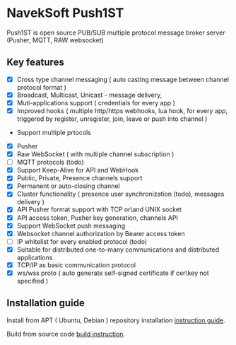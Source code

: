 # NavekSoft Push1ST
Push1ST is open source PUB/SUB multiple protocol message broker server (Pusher, MQTT, RAW websocket) 

## Key features
 - [x] Cross type channel messaging ( auto casting message between channel protocol format )
 - [x] Broadcast, Multicast, Unicast - message delivery, 
 - [x] Muti-applications support ( credentials for every app )
 - [x] Improved hooks  ( multiple http/https webhooks, lua hook,  for every app, triggered by register, unregister, join, leave or push into channel )
 - Support multiple prtocols 
 - [x] Pusher
 - [x] Raw WebSocket ( with multiple channel subscription )
 - [ ] MQTT protocols (todo)
 - [x] Support Keep-Alive for API and WebHook
 - [x] Public, Private, Presence channels support
 - [x] Permanent or auto-closing channel 
 - [x] Cluster functionality ( presence user synchronization (todo), messages delivery )
 - [x] API Pusher format support with TCP or\and UNIX socket
 - [x] API access token, Pusher key generation, channels API
 - [x] Support WebSocket push messaging
 - [x] Websocket channel authorization by Bearer access token
 - [ ] IP whitelist for every enabled protocol (todo)
 - [x] Suitable for distributed one-to-many communications and distributed applications 
 - [x] TCP/IP as basic communication protocol
 - [x] ws/wss proto ( auto generate self-signed certificate if cer\key not specified )

## Installation guide

Install from APT ( Ubuntu, Debian ) repository installation [instruction guide](/readme/installation.md).

Build from source code [build instruction](/readme/build.md).
